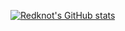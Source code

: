 [![Redknot's GitHub stats](https://github-readme-stats.vercel.app/api?username=redknotmiaoyuqiao)](https://github.com/anuraghazra/github-readme-stats)
